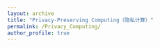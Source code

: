 ```yaml
---
layout: archive
title: "Privacy-Preserving Computing（隐私计算）"
permalink: /Privacy_Computing/
author_profile: true
---
```


<!-- ## 全同态处理器 (in progress)
**This project is sponsored by <span style="color:#953734;">CCF-Huawei Populus Grove Fund（CCF-华为胡杨林基金）<img src='/images/huawei.jpg' height=35 width=35></span>**<br>
<img src="/images/HPU.png" align="left" width="360" hspace="9" vspace="5" />同态加密计算技术作为一种新型数据安全计算技术，受到了越来越多的关注。首先，同态加密技术可以降低计算供应商数据安全方面的成本。由于同态加密技术允许应用对密文数据直接进行计算，算力提供方无需接触明文数据，即使发生数据泄露，难以给用户造成重大损失。这一特性降低了算力提供方在用户数据安全方面的压力，可以帮助云计算供应商显著降低数据安全维护方面的运营成本。第二，同态加密技术可以吸引更多用户将数据和计算迁移至云端，降低用户的计算成本。由于同态加密计算技术可以直接对密文数据进行处理，算力提供方无需对加密数据进行解密，这将从根本上解决由于数据所有方与算力提供方分离所导致的数据安全风险问题。<img src="/images/poseidon.jfif" align="right" width="127" hspace="9" vspace="5" />
**虽然同态加密在隐私计算领域有着重要的作用，但是巨大的计算开销阻碍了它的实际应用。如何在保证密文计算结果正确性的前提下，提高计算性能和能效是当前业界公认的难题。**本项目拟通过软硬件协同设计和优化方法，对同态加密进行计算加速，并设计专用加速器原型系统提高其计算性能**（命名为“Poseidon”，波塞冬）**。<br>
<span style="color:#953734;">**This project is in progress,**</span> and we have published 1 paper regarding this project **<span style="color:#953734;">\[</span>[<span style="color:#953734;">HPCA'23</span>](/files/Poseidon-HPCA2023.pdf)<span style="color:#953734;">\]</span>**.<br> -->

<!-- ## Sparsity-aware Deep Learning Accelerator (in progress)
**This project is also collaborated with <span style="color:#953734;">Huawei Technologies Co., Ltd <img src='/images/huawei.jpg' height=35 width=35></span>**<br>
This project focuses on improving the performance and energy-efficiency for the general-purpose deep learning accelerators. The proposed schemes leverage the bit-level sparsity parallelism and eliminiate the unnecessary operations at the more fine-grained bit level. <img src="/images/bitlet.png" align="left" width="360" hspace="8" vspace="5" />We are prototyping the design on a high-end Xilinx FPGA for now. <span style="color:#953734;">**This project is in progress.**</span> We have published 3 papers regarding this project **<span style="color:#953734;">\[</span>[<span style="color:#953734;">TCAD'20</span>](/files/TETRIS-TCAD.pdf)<span style="color:#953734;">\]</span><span style="color:#953734;">\[[<span style="color:#953734;">ICPP'21</span>](/files/bitX-ICPP21.pdf)</span><span style="color:#953734;">\]</span><span style="color:#953734;">\[</span>[<span style="color:#953734;">MICRO'21</span>](/files/bitlet-MICRO21.pdf)<span style="color:#953734;">\]</span>**.<br>
我们正在打造一款异构AI加速系统**（命名为“bitlet”）**，CPU部分使用RISC-V开源处理器及其配套的敏捷开发工具。通过扩展RISC-V指令集，使用ROCC与AI加速部分连接。整个工程采用高端FPGA作为硬件平台，力求使AI性能相对于基线提高2\~3倍。
<br><br><br>

## 视频画质增强
**This project is collaborated with <span style="color:#953734;">Guangdong OPPO Mobile Telecommunications Corp., Ltd <img src='/images/oppo.jpg' height=25 width=50></span>**<br>
随着移动通信技术的高速发展和手机娱乐时代的来临，手游，视频应用遍布人类使用手机生活的方方面面，视频的内容和质量也越来越受到手机用户的关注，其中帧率、分辨率和码率是影响视频质量的height="200" width="200"最主要因素。高分辨率的视频能提供更多的细节、更清晰的画面和更好的观看体验，因此提升视频分辨率，对于提升视频质量和用户体验有很大的帮助。
<br>根据oppo公司对手机显示效果的迫切需求，这个project研究基于深度学习的图像增强技术，通过软硬件结合的方法提高图像或视频帧的分辨率，并保证帧率。通过一系列低质量图像获取到高质量图像的增强过程，增加游戏视频的表现力，提升用户体验。我们力求使用超分辨率等图像增强技术，充分利用视频前后帧的相关性、帧内内容的自相似性，重构出分辨率更高的超分辨率视频图像，使获得的图像在物理分辨率、视觉效果及客观评价指标上均超过原始视频源，使oppo手机用户在2K屏上获得更高清的观看体验。<br>
**这里有高通平台的实测效果<span style="color:#953734;">\[</span>[<span style="color:#953734;">PDF</span>](/files/ISR.pdf)<span style="color:#953734;">\]</span>。**

<video width="640" height="360" controls autoplay muted>  
    <source src="/videos/system.mp4" type="video/mp4">
</video>
<video width="640" height="480" controls autoplay muted>  
    <source src="/videos/football.mp4" type="video/mp4">
</video>
<video width="640" height="480" controls autoplay muted>  
    <source src="/videos/bbjx.mp4" type="video/mp4">
</video>

## 超微空中机器人
设计“世界最小”的空中机器人并将神经网络模型以无人机为载体进行部署，实现人工智能赋能终端设备以及未来智能空中机器人“swarm”。超微空中机器人可用于单兵作战、反狙击手、战场侦查、定点打击、特工隐秘侦查等实战场景。我们设计了无人机原理图、硬件SoC和视觉定位模块，可以在室内无GPS的情况下辅助空中机器人实现精准定点，悬停精度误差小于15cm。我们还设计了一个高精度室内定位系统：使用UWB技术实现机器人“指哪飞哪”，定位精度误差小于5cm。<br>

<img src='/images/drone.jpg'> -->